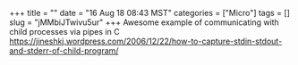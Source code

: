 +++
title = ""
date = "16 Aug 18 08:43 MST"
categories = ["Micro"]
tags = []
slug = "jMMbiJTwivu5ur"
+++
Awesome example of communicating with child processes via pipes in C https://jineshkj.wordpress.com/2006/12/22/how-to-capture-stdin-stdout-and-stderr-of-child-program/
